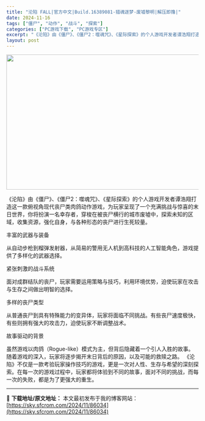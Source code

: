 ```yaml
---
title: "沦陷 FALL|官方中文|Build.16389081-猎魂逐梦-废墟黎明|解压即撸|"
date: 2024-11-16
tags: ["僵尸", "动作", "战斗", "探索"]
categories: ["PC游戏下载", "PC游戏专区"]
excerpt: "《沦陷》由《僵尸》、《僵尸2：噬魂咒》、《星际探索》的个人游戏开发者谭浩翔打造这一款俯视角现代丧尸类肉鸽动作游戏，为玩家呈现了一个充满挑战与惊喜的末日世界，你将扮演一名幸存者，穿梭在被丧尸横行的城市废墟中，探索未知的区域，收集资源，强化自身，与各种形态的丧尸进行生死较量。 丰富的武器与装备 从自动步&hellip;"
layout: post
---
```


<img class="aligncenter size-full wp-image-86029" src="https://sky.sfcrom.com/wp-content/uploads/2024/11/2024111611383591.webp" alt="" width="616" height="353" />

《沦陷》由《僵尸》、《僵尸2：噬魂咒》、《星际探索》的个人游戏开发者谭浩翔打造这一款俯视角现代丧尸类肉鸽动作游戏，为玩家呈现了一个充满挑战与惊喜的末日世界，你将扮演一名幸存者，穿梭在被丧尸横行的城市废墟中，探索未知的区域，收集资源，强化自身，与各种形态的丧尸进行生死较量。

丰富的武器与装备

从自动步枪到榴弹发射器，从简易的警用无人机到高科技的人工智能角色，游戏提供了多样化的武器选择。

紧张刺激的战斗系统

面对成群结队的丧尸，玩家需要运用策略与技巧，利用环境优势，迫使玩家在攻击与生存之间做出明智的选择。

多样的丧尸类型

从普通丧尸到具有特殊能力的变异体，玩家将面临不同挑战。有些丧尸速度极快，有些则拥有强大的攻击力，迫使玩家不断调整战术。

故事驱动的背景

虽然游戏以肉鸽（Rogue-like）模式为主，但背后隐藏着一个引人入胜的故事。随着游戏的深入，玩家将逐步揭开末日背后的原因，以及可能的救赎之路。
《沦陷》不仅是一款考验玩家操作技巧的游戏，更是一次对人性、生存与希望的深刻探索。在每一次的游戏过程中，玩家都将体验到不同的故事，面对不同的挑战，而每一次的失败，都是为了更强大的重生。

---
📖 **下载地址/原文地址：** 本文最初发布于我的博客网站：[https://sky.sfcrom.com/2024/11/86034](https://sky.sfcrom.com/2024/11/86034)
